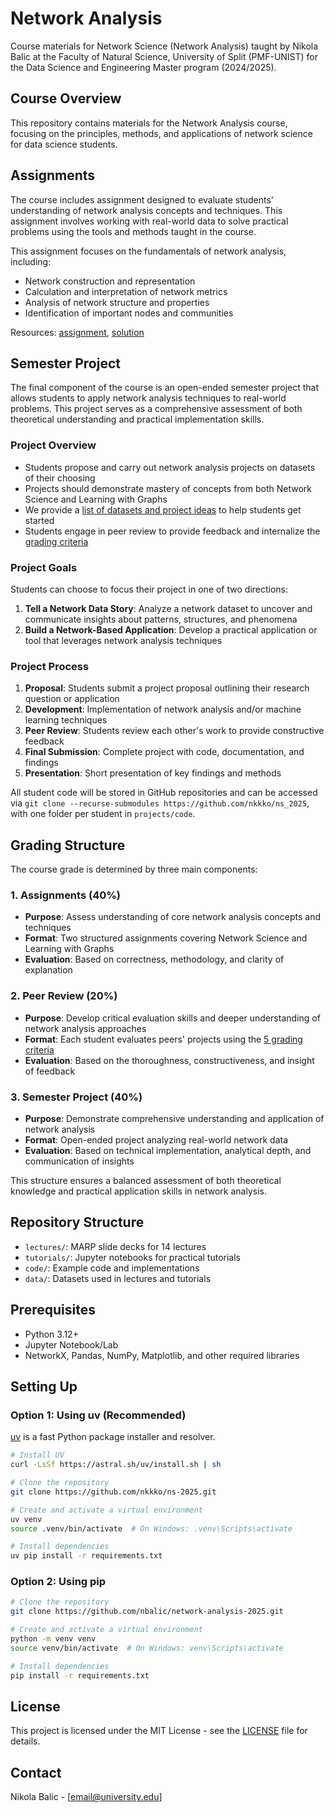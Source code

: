 # Network Analysis

Course materials for Network Science (Network Analysis) taught by Nikola Balic at the Faculty of Natural Science, University of Split (PMF-UNIST) for the Data Science and Engineering Master program (2024/2025).

## Course Overview

This repository contains materials for the Network Analysis course, focusing on the principles, methods, and applications of network science for data science students.

## Assignments

The course includes assignment designed to evaluate students' understanding of network analysis concepts and techniques. This assignment involves working with real-world data to solve practical problems using the tools and methods taught in the course.

This assignment focuses on the fundamentals of network analysis, including:
- Network construction and representation
- Calculation and interpretation of network metrics
- Analysis of network structure and properties
- Identification of important nodes and communities

Resources: [assignment][a1q], [solution][a1s]

[a1q]: https://nbviewer.jupyter.org/github/nkkko/ns_2025/blob/outputs/assignments/1_network_science.ipynb
[a1s]: https://nbviewer.jupyter.org/github/nkkko/ns_2025/blob/outputs/assignments/1_network_science_solution.ipynb

## Semester Project

The final component of the course is an open-ended semester project that allows students to apply network analysis techniques to real-world problems. This project serves as a comprehensive assessment of both theoretical understanding and practical implementation skills.

### Project Overview
- Students propose and carry out network analysis projects on datasets of their choosing
- Projects should demonstrate mastery of concepts from both Network Science and Learning with Graphs
- We provide a [list of datasets and project ideas](projects) to help students get started
- Students engage in peer review to provide feedback and internalize the [grading criteria](projects/grading.md)

### Project Goals
Students can choose to focus their project in one of two directions:
1. **Tell a Network Data Story**: Analyze a network dataset to uncover and communicate insights about patterns, structures, and phenomena
2. **Build a Network-Based Application**: Develop a practical application or tool that leverages network analysis techniques

### Project Process
1. **Proposal**: Students submit a project proposal outlining their research question or application
2. **Development**: Implementation of network analysis and/or machine learning techniques
3. **Peer Review**: Students review each other's work to provide constructive feedback
4. **Final Submission**: Complete project with code, documentation, and findings
5. **Presentation**: Short presentation of key findings and methods

All student code will be stored in GitHub repositories and can be accessed via `git clone --recurse-submodules https://github.com/nkkko/ns_2025`, with one folder per student in `projects/code`.

## Grading Structure

The course grade is determined by three main components:

### 1. Assignments (40%)
* **Purpose**: Assess understanding of core network analysis concepts and techniques
* **Format**: Two structured assignments covering Network Science and Learning with Graphs
* **Evaluation**: Based on correctness, methodology, and clarity of explanation

### 2. Peer Review (20%)
* **Purpose**: Develop critical evaluation skills and deeper understanding of network analysis approaches
* **Format**: Each student evaluates peers' projects using the [5 grading criteria](projects/grading.md)
* **Evaluation**: Based on the thoroughness, constructiveness, and insight of feedback

### 3. Semester Project (40%)
* **Purpose**: Demonstrate comprehensive understanding and application of network analysis
* **Format**: Open-ended project analyzing real-world network data
* **Evaluation**: Based on technical implementation, analytical depth, and communication of insights

This structure ensures a balanced assessment of both theoretical knowledge and practical application skills in network analysis.

## Repository Structure

- `lectures/`: MARP slide decks for 14 lectures
- `tutorials/`: Jupyter notebooks for practical tutorials
- `code/`: Example code and implementations
- `data/`: Datasets used in lectures and tutorials

## Prerequisites

- Python 3.12+
- Jupyter Notebook/Lab
- NetworkX, Pandas, NumPy, Matplotlib, and other required libraries

## Setting Up

### Option 1: Using uv (Recommended)

[uv](https://docs.astral.sh/uv/) is a fast Python package installer and resolver.

```bash
# Install UV
curl -LsSf https://astral.sh/uv/install.sh | sh
```

```bash
# Clone the repository
git clone https://github.com/nkkko/ns-2025.git

# Create and activate a virtual environment
uv venv
source .venv/bin/activate  # On Windows: .venv\Scripts\activate

# Install dependencies
uv pip install -r requirements.txt
```

### Option 2: Using pip

```bash
# Clone the repository
git clone https://github.com/nbalic/network-analysis-2025.git

# Create and activate a virtual environment
python -m venv venv
source venv/bin/activate  # On Windows: venv\Scripts\activate

# Install dependencies
pip install -r requirements.txt
```

## License

This project is licensed under the MIT License - see the [LICENSE](LICENSE) file for details.

## Contact

Nikola Balic - [email@university.edu]